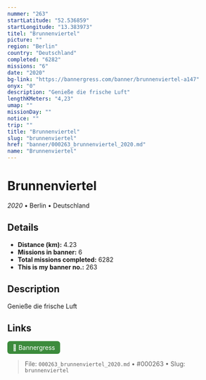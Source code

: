 ```yaml
---
nummer: "263"
startLatitude: "52.536859"
startLongitude: "13.383973"
titel: "Brunnenviertel"
picture: ""
region: "Berlin"
country: "Deutschland"
completed: "6282"
missions: "6"
date: "2020"
bg-link: "https://bannergress.com/banner/brunnenviertel-a147"
onyx: "0"
description: "Genieße die frische Luft"
lengthKMeters: "4,23"
umap: ""
missionDay: ""
notice: ""
trip: ""
title: "Brunnenviertel"
slug: "brunnenviertel"
href: "banner/000263_brunnenviertel_2020.md"
name: "Brunnenviertel"
---
```

# Brunnenviertel

*2020* • Berlin • Deutschland





## Details
- **Distance (km):** 4.23
- **Missions in banner:** 6
- **Total missions completed:** 6282
- **This is my banner no.:** 263



## Description
Genieße die frische Luft



## Links
<a href="https://bannergress.com/banner/brunnenviertel-a147" target="_blank" style="display:inline-block;margin-right:8px;padding:6px 12px;background:#3c8b3c;color:#fff;text-decoration:none;border-radius:6px;">🔗 Bannergress</a>



> File: `000263_brunnenviertel_2020.md`
> • #000263
> • Slug: `brunnenviertel`
